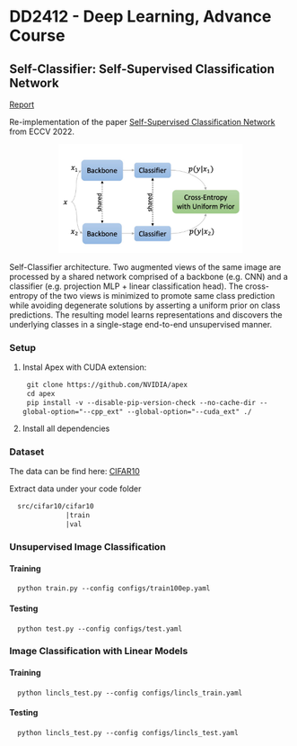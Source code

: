 # DD2412 - Deep Learning, Advance Course

## Self-Classifier: Self-Supervised Classification Network

[Report](https://github.com/AndreaCamilloni/DD2412-DeepLearning/blob/main/An_analysis_of_Self_Supervised_classification_Network.pdf)

Re-implementation of the paper [Self-Supervised Classification Network](https://arxiv.org/abs/2103.10994) from ECCV 2022.


<p align="center">
<img src="Self-Classifier_arch.jpg" width="65%">
</p>

Self-Classifier architecture. Two augmented views of the same image are processed by a shared network comprised of a backbone (e.g. CNN) and a classifier (e.g. projection MLP + linear classification head). The cross-entropy of the two views is minimized to promote same class prediction while avoiding degenerate solutions by asserting a uniform prior on class predictions. The resulting model learns representations and discovers the underlying classes in a single-stage end-to-end unsupervised manner.

### Setup

1. Instal Apex with CUDA extension:
      
        git clone https://github.com/NVIDIA/apex
        cd apex
        pip install -v --disable-pip-version-check --no-cache-dir --global-option="--cpp_ext" --global-option="--cuda_ext" ./

2. Install all dependencies

### Dataset

The data can be find here: [CIFAR10](https://www.kaggle.com/datasets/swaroopkml/cifar10-pngs-in-folders)

Extract data under your code folder 

      src/cifar10/cifar10
                  |train
                  |val

### Unsupervised Image Classification

#### Training

      python train.py --config configs/train100ep.yaml
      

#### Testing

      python test.py --config configs/test.yaml      


### Image Classification with Linear Models 

#### Training

      python lincls_test.py --config configs/lincls_train.yaml
      

#### Testing

      python lincls_test.py --config configs/lincls_test.yaml 

